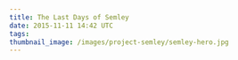```yaml
---
title: The Last Days of Semley
date: 2015-11-11 14:42 UTC
tags:
thumbnail_image: /images/project-semley/semley-hero.jpg
---
```

